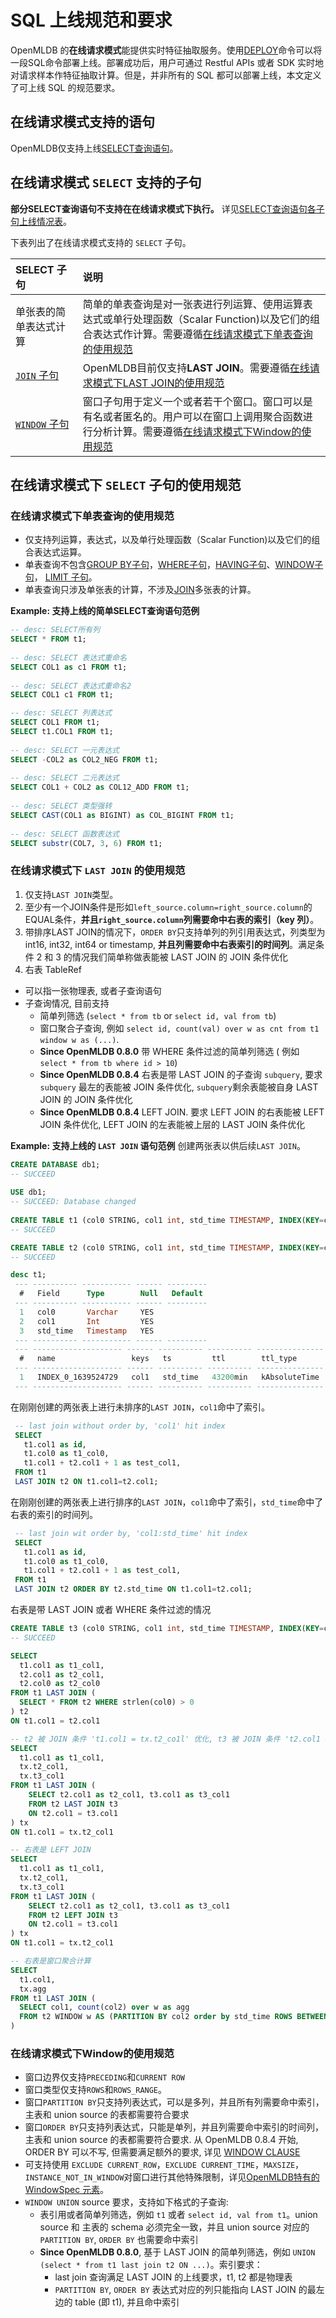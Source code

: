# SQL 上线规范和要求

OpenMLDB 的**在线请求模式**能提供实时特征抽取服务。使用[DEPLOY](../deployment_manage/DEPLOY_STATEMENT.md)命令可以将一段SQL命令部署上线。部署成功后，用户可通过 Restful APIs 或者 SDK 实时地对请求样本作特征抽取计算。但是，并非所有的 SQL 都可以部署上线，本文定义了可上线 SQL 的规范要求。

## 在线请求模式支持的语句

OpenMLDB仅支持上线[SELECT查询语句](../dql/SELECT_STATEMENT.md)。

## 在线请求模式 `SELECT` 支持的子句

**部分SELECT查询语句不支持在在线请求模式下执行。** 详见[SELECT查询语句各子句上线情况表](../dql/SELECT_STATEMENT.md#select语句元素)。

下表列出了在线请求模式支持的 `SELECT` 子句。

| SELECT 子句                              | 说明                                                         |
| :--------------------------------------- | :----------------------------------------------------------- |
| 单张表的简单表达式计算                   | 简单的单表查询是对一张表进行列运算、使用运算表达式或单行处理函数（Scalar Function)以及它们的组合表达式作计算。需要遵循[在线请求模式下单表查询的使用规范](#在线请求模式下单表查询的使用规范) |
| [`JOIN` 子句](../dql/JOIN_CLAUSE.md)     | OpenMLDB目前仅支持**LAST JOIN**。需要遵循[在线请求模式下LAST JOIN的使用规范](#在线请求模式下-last-join-的使用规范) |
| [`WINDOW` 子句](../dql/WINDOW_CLAUSE.md) | 窗口子句用于定义一个或者若干个窗口。窗口可以是有名或者匿名的。用户可以在窗口上调用聚合函数进行分析计算。需要遵循[在线请求模式下Window的使用规范](#在线请求模式下window的使用规范) |

## 在线请求模式下 `SELECT` 子句的使用规范

### 在线请求模式下单表查询的使用规范

- 仅支持列运算，表达式，以及单行处理函数（Scalar Function)以及它们的组合表达式运算。
- 单表查询不包含[GROUP BY子句](../dql/JOIN_CLAUSE.md)，[WHERE子句](../dql/WHERE_CLAUSE.md)，[HAVING子句](../dql/HAVING_CLAUSE.md)、[WINDOW子句](../dql/WINDOW_CLAUSE.md)， [LIMIT 子句](../dql/LIMIT_CLAUSE.md)。
- 单表查询只涉及单张表的计算，不涉及[JOIN](../dql/JOIN_CLAUSE.md)多张表的计算。

**Example: 支持上线的简单SELECT查询语句范例**

```sql
-- desc: SELECT所有列
SELECT * FROM t1;
  
-- desc: SELECT 表达式重命名
SELECT COL1 as c1 FROM t1;
 
-- desc: SELECT 表达式重命名2
SELECT COL1 c1 FROM t1;

-- desc: SELECT 列表达式
SELECT COL1 FROM t1;
SELECT t1.COL1 FROM t1;
 
-- desc: SELECT 一元表达式
SELECT -COL2 as COL2_NEG FROM t1;
  
-- desc: SELECT 二元表达式
SELECT COL1 + COL2 as COL12_ADD FROM t1;
 
-- desc: SELECT 类型强转 
SELECT CAST(COL1 as BIGINT) as COL_BIGINT FROM t1;
  
-- desc: SELECT 函数表达式
SELECT substr(COL7, 3, 6) FROM t1;
```

### 在线请求模式下 `LAST JOIN` 的使用规范

1. 仅支持`LAST JOIN`类型。
2. 至少有一个JOIN条件是形如`left_source.column=right_source.column`的EQUAL条件，**并且`right_source.column`列需要命中右表的索引（key 列）**。
3. 带排序LAST JOIN的情况下，`ORDER BY`只支持单列的列引用表达式，列类型为 int16, int32, int64 or timestamp, **并且列需要命中右表索引的时间列**。满足条件 2 和 3 的情况我们简单称做表能被 LAST JOIN 的 JOIN  条件优化
4. 右表 TableRef
  - 可以指一张物理表, 或者子查询语句
  - 子查询情况, 目前支持
    - 简单列筛选 (`select * from tb` or `select id, val from tb`)
    - 窗口聚合子查询, 例如 `select id, count(val) over w as cnt from t1 window w as (...)`. 
    - **Since OpenMLDB 0.8.0** 带 WHERE 条件过滤的简单列筛选 ( 例如 `select * from tb where id > 10`)
    - **Since OpenMLDB 0.8.4** 右表是带 LAST JOIN 的子查询 `subquery`, 要求 `subquery` 最左的表能被 JOIN 条件优化, `subquery`剩余表能被自身 LAST JOIN 的 JOIN 条件优化 
    - **Since OpenMLDB 0.8.4** LEFT JOIN. 要求 LEFT JOIN 的右表能被 LEFT JOIN 条件优化, LEFT JOIN 的左表能被上层的 LAST JOIN 条件优化

**Example: 支持上线的 `LAST JOIN` 语句范例**
创建两张表以供后续`LAST JOIN`。

```sql
CREATE DATABASE db1;
-- SUCCEED
    
USE db1;
-- SUCCEED: Database changed
    
CREATE TABLE t1 (col0 STRING, col1 int, std_time TIMESTAMP, INDEX(KEY=col1, TS=std_time, TTL_TYPE=absolute, TTL=30d));
-- SUCCEED

CREATE TABLE t2 (col0 STRING, col1 int, std_time TIMESTAMP, INDEX(KEY=col1, TS=std_time, TTL_TYPE=absolute, TTL=30d));
-- SUCCEED

desc t1;
 --- ---------- ----------- ------ --------- 
  #   Field      Type        Null   Default  
 --- ---------- ----------- ------ --------- 
  1   col0       Varchar     YES             
  2   col1       Int         YES             
  3   std_time   Timestamp   YES             
 --- ---------- ----------- ------ --------- 
 --- -------------------- ------ ---------- ---------- --------------- 
  #   name                 keys   ts         ttl        ttl_type       
 --- -------------------- ------ ---------- ---------- --------------- 
  1   INDEX_0_1639524729   col1   std_time   43200min   kAbsoluteTime  
 --- -------------------- ------ ---------- ---------- --------------- 
```
在刚刚创建的两张表上进行未排序的`LAST JOIN`，`col1`命中了索引。
```sql
 -- last join without order by, 'col1' hit index
 SELECT
   t1.col1 as id,
   t1.col0 as t1_col0,
   t1.col1 + t2.col1 + 1 as test_col1,
 FROM t1
 LAST JOIN t2 ON t1.col1=t2.col1;
```
在刚刚创建的两张表上进行排序的`LAST JOIN`，`col1`命中了索引，`std_time`命中了右表的索引的时间列。
```sql
 -- last join wit order by, 'col1:std_time' hit index
 SELECT
   t1.col1 as id,
   t1.col0 as t1_col0,
   t1.col1 + t2.col1 + 1 as test_col1,
 FROM t1
 LAST JOIN t2 ORDER BY t2.std_time ON t1.col1=t2.col1;
```

右表是带 LAST JOIN 或者 WHERE 条件过滤的情况

```sql
CREATE TABLE t3 (col0 STRING, col1 int, std_time TIMESTAMP, INDEX(KEY=col1, TS=std_time, TTL_TYPE=absolute, TTL=30d));
-- SUCCEED

SELECT
  t1.col1 as t1_col1,
  t2.col1 as t2_col1,
  t2.col0 as t2_col0
FROM t1 LAST JOIN (
  SELECT * FROM t2 WHERE strlen(col0) > 0
) t2 
ON t1.col1 = t2.col1

-- t2 被 JOIN 条件 't1.col1 = tx.t2_co1l' 优化, t3 被 JOIN 条件 't2.col1 = t3.col1'
SELECT
  t1.col1 as t1_col1,
  tx.t2_col1,
  tx.t3_col1
FROM t1 LAST JOIN (
    SELECT t2.col1 as t2_col1, t3.col1 as t3_col1
    FROM t2 LAST JOIN t3
    ON t2.col1 = t3.col1
) tx
ON t1.col1 = tx.t2_col1

-- 右表是 LEFT JOIN
SELECT
  t1.col1 as t1_col1,
  tx.t2_col1,
  tx.t3_col1
FROM t1 LAST JOIN (
    SELECT t2.col1 as t2_col1, t3.col1 as t3_col1
    FROM t2 LEFT JOIN t3
    ON t2.col1 = t3.col1
) tx
ON t1.col1 = tx.t2_col1

-- 右表是窗口聚合计算
SELECT
  t1.col1,
  tx.agg
FROM t1 LAST JOIN (
  SELECT col1, count(col2) over w as agg
  FROM t2 WINDOW w AS (PARTITION BY col2 order by std_time ROWS BETWEEN 2 PRECEDING AND CURRENT ROW)
)
```



### 在线请求模式下Window的使用规范

- 窗口边界仅支持`PRECEDING`和`CURRENT ROW`
- 窗口类型仅支持`ROWS`和`ROWS_RANGE`。
- 窗口`PARTITION BY`只支持列表达式，可以是多列，并且所有列需要命中索引，主表和 union source 的表都需要符合要求
- 窗口`ORDER BY`只支持列表达式，只能是单列，并且列需要命中索引的时间列，主表和 union source 的表都需要符合要求.  从 OpenMLDB 0.8.4 开始, ORDER BY 可以不写, 但需要满足额外的要求, 详见 [WINDOW CLAUSE](../dql/WINDOW_CLAUSE.md)
- 可支持使用 `EXCLUDE CURRENT_ROW`，`EXCLUDE CURRENT_TIME`，`MAXSIZE`，`INSTANCE_NOT_IN_WINDOW`对窗口进行其他特殊限制，详见[OpenMLDB特有的 WindowSpec 元素](#openmldb特有的-windowspec-元素)。
- `WINDOW UNION` source 要求，支持如下格式的子查询:
  - 表引用或者简单列筛选，例如 `t1` 或者 `select id, val from t1`。union source 和 主表的 schema 必须完全一致，并且 union source 对应的 `PARTITION BY`, `ORDER BY` 也需要命中索引
  - **Since OpenMLDB 0.8.0**, 基于 LAST JOIN 的简单列筛选，例如 `UNION (select * from t1 last join t2 ON ...)`。索引要求：
    - last join 查询满足 LAST JOIN 的上线要求，t1, t2 都是物理表
    - `PARTITION BY`, `ORDER BY` 表达式对应的列只能指向 LAST JOIN 的最左边的 table (即 t1), 并且命中索引

